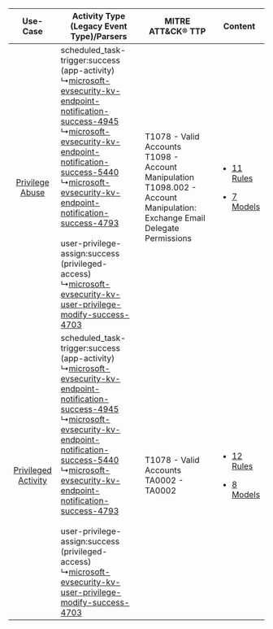 |    Use-Case    | Activity Type (Legacy Event Type)/Parsers    | MITRE ATT&CK® TTP    | Content    |
|:----:| ---- | ---- | ---- |
|     [Privilege Abuse](../../../UseCases/uc_privilege_abuse.md)     |  scheduled_task-trigger:success (app-activity)<br> ↳[microsoft-evsecurity-kv-endpoint-notification-success-4945](Ps/pC_microsoftevsecuritykvendpointnotificationsuccess4945.md)<br> ↳[microsoft-evsecurity-kv-endpoint-notification-success-5440](Ps/pC_microsoftevsecuritykvendpointnotificationsuccess5440.md)<br> ↳[microsoft-evsecurity-kv-endpoint-notification-success-4793](Ps/pC_microsoftevsecuritykvendpointnotificationsuccess4793.md)<br><br> user-privilege-assign:success (privileged-access)<br> ↳[microsoft-evsecurity-kv-user-privilege-modify-success-4703](Ps/pC_microsoftevsecuritykvuserprivilegemodifysuccess4703.md)<br> | T1078 - Valid Accounts<br>T1098 - Account Manipulation<br>T1098.002 - Account Manipulation: Exchange Email Delegate Permissions<br> | [<ul><li>11 Rules</li></ul><ul><li>7 Models</li></ul>](RM/r_m_microsoft_windows_Privilege_Abuse.md)     |
| [Privileged Activity](../../../UseCases/uc_privileged_activity.md) |  scheduled_task-trigger:success (app-activity)<br> ↳[microsoft-evsecurity-kv-endpoint-notification-success-4945](Ps/pC_microsoftevsecuritykvendpointnotificationsuccess4945.md)<br> ↳[microsoft-evsecurity-kv-endpoint-notification-success-5440](Ps/pC_microsoftevsecuritykvendpointnotificationsuccess5440.md)<br> ↳[microsoft-evsecurity-kv-endpoint-notification-success-4793](Ps/pC_microsoftevsecuritykvendpointnotificationsuccess4793.md)<br><br> user-privilege-assign:success (privileged-access)<br> ↳[microsoft-evsecurity-kv-user-privilege-modify-success-4703](Ps/pC_microsoftevsecuritykvuserprivilegemodifysuccess4703.md)<br> | T1078 - Valid Accounts<br>TA0002 - TA0002<br>    | [<ul><li>12 Rules</li></ul><ul><li>8 Models</li></ul>](RM/r_m_microsoft_windows_Privileged_Activity.md) |